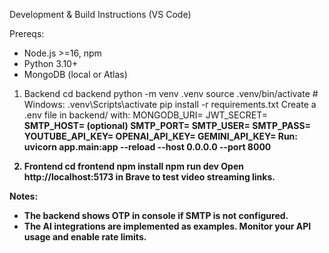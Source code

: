 Development & Build Instructions (VS Code)

Prereqs:
- Node.js >=16, npm
- Python 3.10+
- MongoDB (local or Atlas)

1) Backend
cd backend
python -m venv .venv
source .venv/bin/activate   # Windows: .venv\Scripts\activate
pip install -r requirements.txt
Create a .env file in backend/ with:
  MONGODB_URI=<your mongodb uri>
  JWT_SECRET=<strong secret>
  SMTP_HOST=<smtp host> (optional)
  SMTP_PORT=<smtp port>
  SMTP_USER=<smtp user>
  SMTP_PASS=<smtp pass>
  YOUTUBE_API_KEY=<youtube data api key>
  OPENAI_API_KEY=<openai key>
  GEMINI_API_KEY=<google gemini key placeholder>
Run:
uvicorn app.main:app --reload --host 0.0.0.0 --port 8000

2) Frontend
cd frontend
npm install
npm run dev
Open http://localhost:5173 in Brave to test video streaming links.

Notes:
- The backend shows OTP in console if SMTP is not configured.
- The AI integrations are implemented as examples. Monitor your API usage and enable rate limits.
